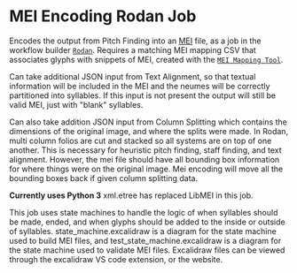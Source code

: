 # MEI Encoding Rodan Job

Encodes the output from Pitch Finding into an [MEI](http://music-encoding.org/) file, as a job in the workflow builder [```Rodan```](https://github.com/DDMAL/Rodan). Requires a matching MEI mapping CSV that associates glyphs with snippets of MEI, created with the [`MEI Mapping Tool`](https://github.com/DDMAL/mei-mapping-tool).

Can take additional JSON input from Text Alignment, so that textual information will be included in the MEI and the neumes will be correctly partitioned into syllables. If this input is not present the output will still be valid MEI, just with "blank" syllables.

Can also take addition JSON input from Column Splitting which contains the dimensions of the original image, and where the splits were made. In Rodan, multi column folios are cut and stacked so all systems are on top of one another. This is necessary for heuristic pitch finding, staff finding, and text alignment. However, the mei file should have all bounding box information for where things were on the original image. Mei encoding will move all the bounding boxes back if given column splitting data.

**Currently uses Python 3**
xml.etree has replaced LibMEI in this job.

This job uses state machines to handle the logic of when syllables should be made, ended, and when glyphs should be added to the inside or outside of syllables. state_machine.excalidraw is a diagram for the state machine used to build MEI files, and test_state_machine.excalidraw is a diagram for the state machine used to validate MEI files. Excalidraw files can be viewed through the excalidraw VS code extension, or the website.
